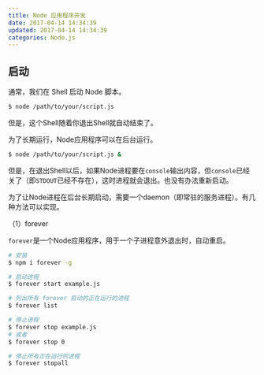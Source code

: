 ```yaml
---
title: Node 应用程序开发
date: 2017-04-14 14:34:39
updated: 2017-04-14 14:34:39
categories: Node.js
---
```


## 启动

通常，我们在 Shell 启动 Node 脚本。

```bash
$ node /path/to/your/script.js
```

但是，这个Shell随着你退出Shell就自动结束了。

为了长期运行，Node应用程序可以在后台运行。

```bash
$ node /path/to/your/script.js &
```

但是，在退出Shell以后，如果Node进程要在`console`输出内容，但`console`已经关了（即`STDOUT`已经不存在），这时进程就会退出。也没有办法重新启动。

为了让Node进程在后台长期启动，需要一个daemon（即常驻的服务进程）。有几种方法可以实现。

（1）forever

`forever`是一个Node应用程序，用于一个子进程意外退出时，自动重启。

```bash
# 安装
$ npm i forever -g

# 启动进程
$ forever start example.js

# 列出所有 forever 启动的正在运行的进程
$ forever list

# 停止进程
$ forever stop example.js
# 或者
$ forever stop 0

# 停止所有正在运行的进程
$ forever stopall
```
